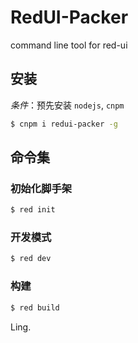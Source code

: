 # RedUI-Packer

command line tool for red-ui

## 安装

*条件*：预先安装 `nodejs`, `cnpm`

```bash
$ cnpm i redui-packer -g
```



## 命令集

### 初始化脚手架

```bash
$ red init
```

### 开发模式

```bash
$ red dev
```

### 构建

```bash
$ red build
```



Ling.